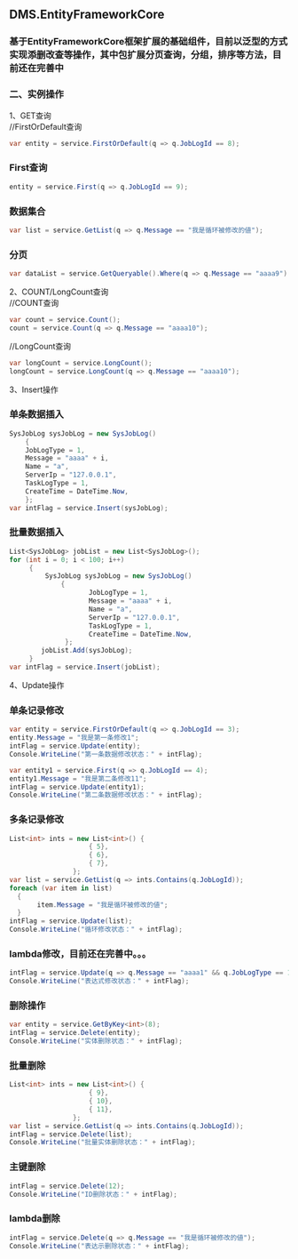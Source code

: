 ## DMS.EntityFrameworkCore           
           
           
### 基于EntityFrameworkCore框架扩展的基础组件，目前以泛型的方式实现添删改查等操作，其中包扩展分页查询，分组，排序等方法，目前还在完善中             
           
### 二、实例操作             
1、GET查询             
//FirstOrDefault查询  
```c#           
var entity = service.FirstOrDefault(q => q.JobLogId == 8);  
```             
### First查询    
```c#           
entity = service.First(q => q.JobLogId == 9);           
```     
### 数据集合   
```c#            
var list = service.GetList(q => q.Message == "我是循环被修改的値");             
```    
### 分页   
```c#            
var dataList = service.GetQueryable().Where(q => q.Message == "aaaa9").OrderByDescending(q => q.JobLogId).ToPageList(1, 20);             
```   
2、COUNT/LongCount查询               
//COUNT查询   
```c#              
var count = service.Count();             
count = service.Count(q => q.Message == "aaaa10");             
```      
//LongCount查询    
```c#           
var longCount = service.LongCount();             
longCount = service.LongCount(q => q.Message == "aaaa10");             
```      
3、Insert操作             
### 单条数据插入 
```c#              
SysJobLog sysJobLog = new SysJobLog()           
	{           
	JobLogType = 1,             
	Message = "aaaa" + i,             
	Name = "a",             
	ServerIp = "127.0.0.1",             
	TaskLogType = 1,             
	CreateTime = DateTime.Now,             
	};             
var intFlag = service.Insert(sysJobLog);             
```            
### 批量数据插入   
```c#              
List<SysJobLog> jobList = new List<SysJobLog>();               
for (int i = 0; i < 100; i++)             
     {           
         SysJobLog sysJobLog = new SysJobLog()             
             {             
                    JobLogType = 1,             
                    Message = "aaaa" + i,             
                    Name = "a",             
                    ServerIp = "127.0.0.1",             
                    TaskLogType = 1,             
                    CreateTime = DateTime.Now,             
              };           
        jobList.Add(sysJobLog);             
     }           
var intFlag = service.Insert(jobList);             
```                               
                                   
4、Update操作              
### 单条记录修改   
```c#            
var entity = service.FirstOrDefault(q => q.JobLogId == 3);             
entity.Message = "我是第一条修改1";             
intFlag = service.Update(entity);             
Console.WriteLine("第一条数据修改状态：" + intFlag);               
```           
```c#         
var entity1 = service.First(q => q.JobLogId == 4);             
entity1.Message = "我是第二条修改11";             
intFlag = service.Update(entity1);             
Console.WriteLine("第二条数据修改状态：" + intFlag);             
```       
### 多条记录修改  
```c#             
List<int> ints = new List<int>() {             
                    { 5},             
                    { 6},             
                    { 7},             
                };             
var list = service.GetList(q => ints.Contains(q.JobLogId));             
foreach (var item in list)             
  {             
       item.Message = "我是循环被修改的値";             
  }             
intFlag = service.Update(list);             
Console.WriteLine("循环修改状态：" + intFlag);             
```
           
### lambda修改，目前还在完善中。。。    
```c#           
intFlag = service.Update(q => q.Message == "aaaa1" && q.JobLogType == 1, o => new SysJobLog() { Message = "这是lambda修改" });             
Console.WriteLine("表达式修改状态：" + intFlag);             
```        
           
### 删除操作   
```c#            
var entity = service.GetByKey<int>(8);             
intFlag = service.Delete(entity);             
Console.WriteLine("实体删除状态：" + intFlag);             
```        
### 批量删除   
```c#            
List<int> ints = new List<int>() {             
                    { 9},             
                    { 10},             
                    { 11},             
                };           
var list = service.GetList(q => ints.Contains(q.JobLogId));             
intFlag = service.Delete(list);             
Console.WriteLine("批量实体删除状态：" + intFlag);             
```        
### 主键删除   
```c#            
intFlag = service.Delete(12);              
Console.WriteLine("ID删除状态：" + intFlag);             
```         
### lambda删除    
```c#           
intFlag = service.Delete(q => q.Message == "我是循环被修改的値");             
Console.WriteLine("表达示删除状态：" + intFlag);              
```                    
                       
           
                                   
                                   
